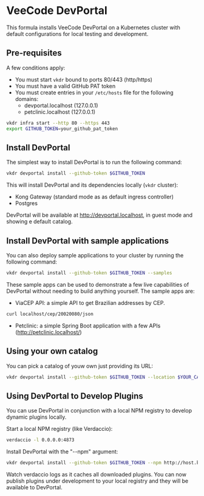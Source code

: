 # VeeCode DevPortal <!-- omit in toc -->

This formula installs VeeCode DevPortal on a Kubernetes cluster with default configurations for local testing and development.

## Pre-requisites

A few conditions apply:

- You must start `vkdr` bound to ports 80/443 (http/https)
- You must have a valid GitHub PAT token
- You must create entries in your `/etc/hosts` file for the following domains:
    - devportal.localhost (127.0.0.1)
    - petclinic.localhost (127.0.0.1)

```sh
vkdr infra start --http 80 --https 443
export GITHUB_TOKEN=your_github_pat_token
```

## Install DevPortal

The simplest way to install DevPortal is to run the following command:

```sh
vkdr devportal install --github-token $GITHUB_TOKEN
```

This will install DevPortal and its dependencies locally (`vkdr` cluster):

- Kong Gateway (standard mode as as default ingress controller)
- Postgres

DevPortal will be available at http://devportal.localhost, in guest mode and showing e default catalog.

## Install DevPortal with sample applications

You can also deploy sample applications to your cluster by running the following command:

```sh
vkdr devportal install --github-token $GITHUB_TOKEN --samples
```

These sample apps can be used to demonstrate a few live capabilities of DevPortal without needing to build anything yourself. The sample apps are:

- ViaCEP API: a simple API to get Brazilian addresses by CEP.

```sh
curl localhost/cep/20020080/json
```

- Petclinic: a simple Spring Boot application with a few APIs (http://petclinic.localhost/)


## Using your own catalog

You can pick a catalog of youw own just providing its URL:

```sh
vkdr devportal install --github-token $GITHUB_TOKEN --location $YOUR_CATALOG_URL
```

## Using DevPortal to Develop Plugins

You can use DevPortal in conjunction with a local NPM registry to develop dynamic plugins locally.

Start a local NPM registry (like Verdaccio):

```sh
verdaccio -l 0.0.0.0:4873
```

Install DevPortal with the "--npm" argument:

```sh
vkdr devportal install --github-token $GITHUB_TOKEN --npm http://host.k3d.internal:4873
```

Watch verdaccio logs as it caches all downloaded plugins. You can now publish plugins under development to your local registry and they will be available to DevPortal.
